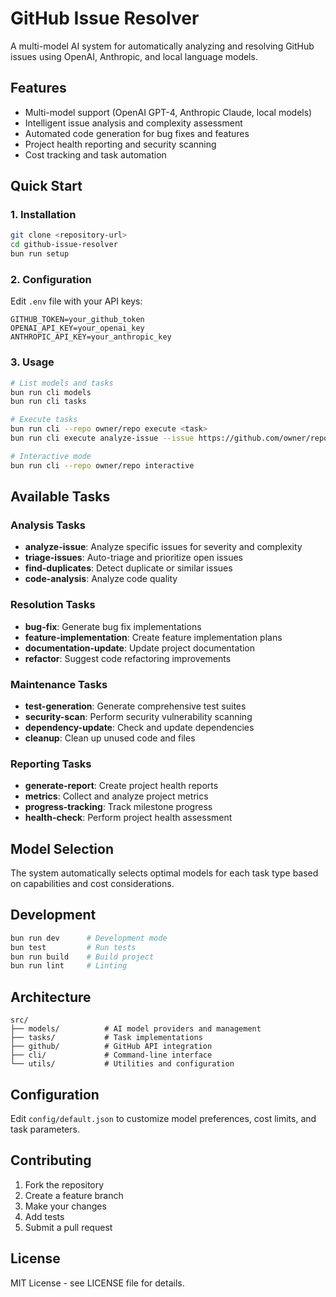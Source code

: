 # GitHub Issue Resolver

A multi-model AI system for automatically analyzing and resolving GitHub issues using OpenAI, Anthropic, and local language models.

## Features

- Multi-model support (OpenAI GPT-4, Anthropic Claude, local models)
- Intelligent issue analysis and complexity assessment
- Automated code generation for bug fixes and features
- Project health reporting and security scanning
- Cost tracking and task automation

## Quick Start

### 1. Installation

```bash
git clone <repository-url>
cd github-issue-resolver
bun run setup
```

### 2. Configuration

Edit `.env` file with your API keys:

```env
GITHUB_TOKEN=your_github_token
OPENAI_API_KEY=your_openai_key
ANTHROPIC_API_KEY=your_anthropic_key
```

### 3. Usage

```bash
# List models and tasks
bun run cli models
bun run cli tasks

# Execute tasks
bun run cli --repo owner/repo execute <task>
bun run cli execute analyze-issue --issue https://github.com/owner/repo/issues/123

# Interactive mode
bun run cli --repo owner/repo interactive
```

## Available Tasks

### Analysis Tasks
- **analyze-issue**: Analyze specific issues for severity and complexity
- **triage-issues**: Auto-triage and prioritize open issues
- **find-duplicates**: Detect duplicate or similar issues
- **code-analysis**: Analyze code quality

### Resolution Tasks
- **bug-fix**: Generate bug fix implementations
- **feature-implementation**: Create feature implementation plans
- **documentation-update**: Update project documentation
- **refactor**: Suggest code refactoring improvements

### Maintenance Tasks
- **test-generation**: Generate comprehensive test suites
- **security-scan**: Perform security vulnerability scanning
- **dependency-update**: Check and update dependencies
- **cleanup**: Clean up unused code and files

### Reporting Tasks
- **generate-report**: Create project health reports
- **metrics**: Collect and analyze project metrics
- **progress-tracking**: Track milestone progress
- **health-check**: Perform project health assessment

## Model Selection

The system automatically selects optimal models for each task type based on capabilities and cost considerations.


## Development

```bash
bun run dev      # Development mode
bun test         # Run tests
bun run build    # Build project
bun run lint     # Linting
```

## Architecture

```
src/
├── models/          # AI model providers and management
├── tasks/           # Task implementations
├── github/          # GitHub API integration
├── cli/             # Command-line interface
└── utils/           # Utilities and configuration
```

## Configuration

Edit `config/default.json` to customize model preferences, cost limits, and task parameters.

## Contributing

1. Fork the repository
2. Create a feature branch
3. Make your changes
4. Add tests
5. Submit a pull request

## License

MIT License - see LICENSE file for details.